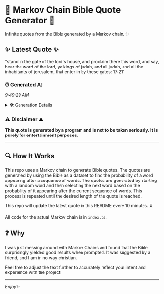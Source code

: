 # 📖 Markov Chain Bible Quote Generator 📖

Infinite quotes from the Bible generated by a Markov chain. ✨

## ✨ Latest Quote ✨
"stand in the gate of the lord's house, and proclaim there this word, and say, hear the word of the lord, ye kings of judah, and all judah, and all the inhabitants of jerusalem, that enter in by these gates: 17:21"

### ⏰ Generated At
*9:49:29 AM*

<details>
    <summary>🛠️ Generation Details</summary>
    <p>
        <strong>🌱 Seed:</strong> stand<br>
        <strong>🔄 Iterations:</strong> 40<br>
        <strong>📜 Context History:</strong><br>[ stand ]: in<br>[ stand, in ]: the<br>[ stand, in, the ]: gate<br>[ stand, in, the, gate ]: of<br>[ stand, in, the, gate, of ]: the<br>[ stand, in, the, gate, of, the ]: lord's<br>[ in, the, gate, of, the, lord's ]: house,<br>[ the, gate, of, the, lord's, house, ]: and<br>[ gate, of, the, lord's, house,, and ]: proclaim<br>[ of, the, lord's, house,, and, proclaim ]: there<br>[ the, lord's, house,, and, proclaim, there ]: this<br>[ lord's, house,, and, proclaim, there, this ]: word,<br>[ house,, and, proclaim, there, this, word, ]: and<br>[ and, proclaim, there, this, word,, and ]: say,<br>[ proclaim, there, this, word,, and, say, ]: hear<br>[ there, this, word,, and, say,, hear ]: the<br>[ this, word,, and, say,, hear, the ]: word<br>[ word,, and, say,, hear, the, word ]: of<br>[ and, say,, hear, the, word, of ]: the<br>[ say,, hear, the, word, of, the ]: lord,<br>[ hear, the, word, of, the, lord, ]: ye<br>[ the, word, of, the, lord,, ye ]: kings<br>[ word, of, the, lord,, ye, kings ]: of<br>[ of, the, lord,, ye, kings, of ]: judah,<br>[ the, lord,, ye, kings, of, judah, ]: and<br>[ lord,, ye, kings, of, judah,, and ]: all<br>[ ye, kings, of, judah,, and, all ]: judah,<br>[ kings, of, judah,, and, all, judah, ]: and<br>[ of, judah,, and, all, judah,, and ]: all<br>[ judah,, and, all, judah,, and, all ]: the<br>[ and, all, judah,, and, all, the ]: inhabitants<br>[ all, judah,, and, all, the, inhabitants ]: of<br>[ judah,, and, all, the, inhabitants, of ]: jerusalem,<br>[ and, all, the, inhabitants, of, jerusalem, ]: that<br>[ all, the, inhabitants, of, jerusalem,, that ]: enter<br>[ the, inhabitants, of, jerusalem,, that, enter ]: in<br>[ inhabitants, of, jerusalem,, that, enter, in ]: by<br>[ of, jerusalem,, that, enter, in, by ]: these<br>[ jerusalem,, that, enter, in, by, these ]: gates:<br>[ that, enter, in, by, these, gates: ]: 17:21<br>
    </p>
</details>

### ⚠️ Disclaimer ⚠️
**This quote is generated by a program and is not to be taken seriously. It is purely for entertainment purposes.**

---

## 🔍 How It Works

This repo uses a Markov chain to generate Bible quotes. The quotes are generated by using the Bible as a dataset to find the probability of a word appearing after a sequence of words. The quotes are generated by starting with a random word and then selecting the next word based on the probability of it appearing after the current sequence of words. This process is repeated until the desired length of the quote is reached.

This repo will update the latest quote in this README every 10 minutes. ⏳

All code for the actual Markov chain is in `index.ts`.

## ❓ Why

I was just messing around with Markov Chains and found that the Bible surprisingly yielded good results when prompted. 
It was suggested by a friend, and I am in no way christian.

Feel free to adjust the text further to accurately reflect your intent and experience with the project!

---

*Enjoy*✨
